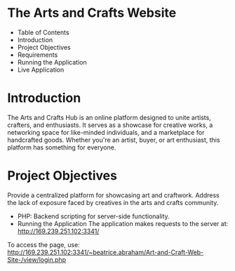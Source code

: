 # The Arts and Crafts Website
* Table of Contents
* Introduction
* Project Objectives
* Requirements
* Running the Application
* Live Application
# Introduction
The Arts and Crafts Hub is an online platform designed to unite artists, crafters, and enthusiasts.
It serves as a showcase for creative works, a networking space for like-minded individuals, and a marketplace for handcrafted goods. 
Whether you're an artist, buyer, or art enthusiast, this platform has something for everyone.

# Project Objectives
Provide a centralized platform for showcasing art and craftwork.
Address the lack of exposure faced by creatives in the arts and crafts community.


* PHP: Backend scripting for server-side functionality.
* Running the Application
  The application makes requests to the server at:
  http://169.239.251.102:3341/

To access the page, use:
http://169.239.251.102:3341/~beatrice.abraham/Art-and-Craft-Web-Site-/view/login.php
